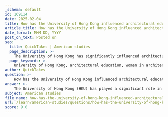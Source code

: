 ```yaml
---
_schema: default
id: 169114
date: 2025-02-04
title: How has the University of Hong Kong influenced architectural education for women?
article_title: How has the University of Hong Kong influenced architectural education for women?
date_format: MMM DD, YYYY
post_on_text: Posted on
seo:
  title: QuickTakes | American studies
  page_description: >-
    The University of Hong Kong has significantly influenced architectural education for women, fostering inclusivity, increasing female participation, and providing platforms for showcasing women's contributions to the field.
  page_keywords: >-
    University of Hong Kong, architectural education, women in architecture, faculty of architecture, gender equality, female representation, mentorship programs, Jienchu magazine, architectural society, Cheng, role models, inclusivity, architecture careers
author: QuickTakes
question: >-
    How has the University of Hong Kong influenced architectural education for women?
answer: >-
    The University of Hong Kong (HKU) has played a significant role in shaping architectural education for women, particularly since the establishment of its Faculty of Architecture in 1951. Initially, women were significantly underrepresented in the program, reflecting broader societal norms regarding gender roles in the field of architecture. However, over the years, various initiatives and changes have contributed to increasing female participation and support for women pursuing architectural careers.\n\nOne pivotal figure in this transformation was Cheng, who joined the Faculty of Architecture in 1954 as the first full-time female member of the teaching staff. Her presence not only marked a significant milestone for women in architecture at HKU but also served as an inspiration for future generations of female architects. Cheng's involvement in the faculty coincided with a broader movement towards greater access to education and employment opportunities for women in Hong Kong, as highlighted in her speeches and public engagements.\n\nIn 1963, the Architectural Society at HKU founded the student magazine *Jienchu* (Architecture), which documented projects and provided a platform for showcasing the work of female students and faculty. This publication played a crucial role in highlighting women's contributions to architectural education and practice, thereby fostering a sense of community and recognition among female architects.\n\nFurthermore, the university has made concerted efforts to increase female enrollment in its architecture programs. These efforts have included outreach initiatives, mentorship programs, and the establishment of supportive networks for women in architecture. The increasing number of female graduates from HKU has also led to a growing representation of women in prominent architectural roles within the industry, including leadership positions in the Architectural Services Department.\n\nOverall, the University of Hong Kong has significantly influenced architectural education for women by promoting inclusivity, providing role models, and creating platforms for women's voices and contributions in the field. This evolution reflects a broader societal shift towards gender equality in professional domains, particularly in architecture.
subject: American studies
file_name: how-has-the-university-of-hong-kong-influenced-architectural-education-for-women.md
url: /learn/american-studies/questions/how-has-the-university-of-hong-kong-influenced-architectural-education-for-women
score: 9.0
---
```


&nbsp;